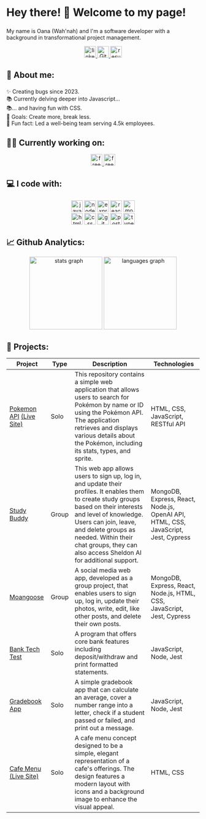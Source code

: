 <h1 align="left">Hey there! 👋 Welcome to my page! </h1>

###

<p align="left">My name is Oana (Wah'nah) and I'm a software developer with a background in transformational project management.</p>
<div align="center">
  <a href="https://www.linkedin.com/in/oanapintoiu">
    <img src="https://img.shields.io/badge/LinkedIn-blue" width="auto" height="30" alt="linkedin logo"  />  </a>
   <a href="https://github.com/oanapintoiu/oanapintoiu_github_cv/blob/main/README.md">
     <img src="https://img.shields.io/badge/GitHub-CV-black" width="auto" height="30" alt="Github CV" />  </a>
 <a href="https://drive.google.com/file/d/1zr43xarGTckWUPAcv0LxZB6UaC1S-Iph/view?usp=sharing">
     <img src="https://img.shields.io/badge/Resume-darkgreen" width="auto" height="30" alt="resume" />  </a>
</div>

###

<h2 align="left">👩 About me:</h2>

###

<p align="left">✨ Creating bugs since 2023.<br>📚 Currently delving deeper into Javascript...<br>📚... and having fun with CSS.<br>🎯 Goals: Create more, break less.<br>🎲 Fun fact: Led a well-being team serving 4.5k employees.</p>

###

<h2 align="left">👩‍💻 Currently working on:</h2>

<div align="center">
  <a href="https://www.freecodecamp.org/opin">
   <img src="https://img.shields.io/badge/freecodecamp-27273D?style=for-the-badge&logo=freecodecamp&logoColor=white" width="auto" height="30" alt="freeccodecamp logo" />   
       </a>
     <img src="https://img.shields.io/freecodecamp/points/opin" width="auto" height="30" alt="freeccodecamp logo" /> 
</div>
 
  
###

<h2 align="left">💻 I code with:</h2>

###

<div align="center">
 <div>
      <img src="https://img.shields.io/badge/javascript-%23323330.svg?style=for-the-badge&logo=javascript&logoColor=%23F7DF1E" alt="javascript" width="auto" height="30"/>
      <img src="https://img.shields.io/badge/node.js-6DA55F?style=for-the-badge&logo=node.js&logoColor=white" alt="node.js" width="auto" height="30"/>
      <img src="https://img.shields.io/badge/express.js-%23404d59.svg?style=for-the-badge&logo=express&logoColor=%2361DAFB" alt="express.js" width="auto" height="30"/>
      <img src="https://img.shields.io/badge/react-%2320232a.svg?style=for-the-badge&logo=react&logoColor=%2361DAFB" alt="react" width="auto" height="30"/>
      <img src="https://img.shields.io/badge/MongoDB-4EA94B?style=for-the-badge&logo=mongodb&logoColor=white" alt="mongodb" width="auto" height="30"/>
   </div>
  
   <div>
      <img src="https://img.shields.io/badge/html5-%23E34F26.svg?style=for-the-badge&logo=html5&logoColor=white" alt="html" width="auto" height="30"/>  
      <img src="https://img.shields.io/badge/css3-%231572B6.svg?style=for-the-badge&logo=css3&logoColor=white" alt="css" width="auto" height="30"/> 
      <img src="https://img.shields.io/badge/GitHub-100000?style=for-the-badge&logo=github&logoColor=white" alt="git" width="auto" height="30"/>
      <img src="https://img.shields.io/badge/Postman-FF6C37?style=for-the-badge&logo=postman&logoColor=white" alt="postman" width="auto" height="30"/>
      <img src="https://img.shields.io/badge/typescript-%23007ACC.svg?style=for-the-badge&logo=typescript&logoColor=white" alt="typescript" width="auto" height="30"/>
   </div>

###

<h2 align="left">📈 Github Analytics:</h2>
<p align="center">
  <img src="https://github-readme-stats.vercel.app/api?username=oanapintoiu&hide_title=false&hide_rank=true&show_icons=true&include_all_commits=true&count_private=true&disable_animations=false&theme=default&locale=en&hide_border=false&order=1" height="190" alt="stats graph"  />
  <img src="https://github-readme-stats.vercel.app/api/top-langs?username=oanapintoiu&locale=en&hide_title=false&layout=compact&card_width=320&langs_count=5&theme=default&hide_border=false&order=2" height="190" alt="languages graph"  />
</p>

###

<h2 align="left">📁 Projects:</h2>

| Project                 | Type | Description            | Technologies    | 
|-------------------------|------|------------------------|-----------------|
| [Pokemon API](https://github.com/oanapintoiu/pokemon_api) [(Live Site)](https://oanapintoiu.github.io/pokemon_api/) | Solo | This repository contains a simple web application that allows users to search for Pokémon by name or ID using the Pokémon API. The application retrieves and displays various details about the Pokémon, including its stats, types, and sprite. |HTML, CSS, JavaScript, RESTful API|
| [Study Buddy](https://github.com/oanapintoiu/study_buddy_v2_op)| Group| This web app allows users to sign up, log in, and update their profiles. It enables them to create study groups based on their interests and level of knowledge. Users can join, leave, and delete groups as needed. Within their chat groups, they can also access Sheldon AI for additional support.| MongoDB, Express, React, Node.js, OpenAI API, HTML, CSS, JavaScript, Jest, Cypress | 
| [Moangoose](https://github.com/oanapintoiu/moangoose-mern) | Group| A social media web app, developed as a group project, that enables users to sign up, log in, update their photos, write, edit, like other posts, and delete their own posts. | MongoDB, Express, React, Node.js, HTML, CSS, JavaScript, Jest, Cypress | 
| [Bank Tech Test](https://github.com/oanapintoiu/bank_tech_test) | Solo| A program that offers core bank features including deposit/withdraw and print formatted statements. | JavaScript, Node, Jest |
| [Gradebook App](https://github.com/oanapintoiu/gradebook_app) |Solo| A simple gradebook app that can calculate an average, cover a number range into a letter, check if a student passed or failed, and print out a message. | JavaScript, Node, Jest |
| [Cafe Menu](https://github.com/oanapintoiu/cafe_menu) [(Live Site)](https://oanapintoiu.github.io/cafe_menu/)| Solo| A cafe menu concept designed to be a simple, elegant representation of a cafe's offerings. The design features a modern layout with icons and a background image to enhance the visual appeal. | HTML, CSS |

###


